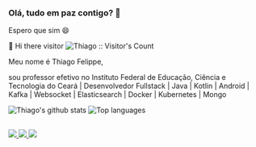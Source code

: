 ### Olá, tudo em paz contigo? 👋
Espero que sim 😄

👋 Hi there visitor <img src="https://profile-counter.glitch.me/{thiago1fc3}/count.svg" alt="Thiago :: Visitor's Count" />

Meu nome é Thiago Felippe,

sou professor efetivo no Instituto Federal de Educação, Ciência e Tecnologia do Ceará | Desenvolvedor Fullstack | Java | Kotlin | Android | Kafka | Websocket | Elasticsearch | Docker | Kubernetes | Mongo

![Thiago's github stats](https://github-readme-stats.vercel.app/api?username=thiago1fc3&show_icons=true&theme=dark)
![Top languages](https://github-readme-stats.anuraghazra1.vercel.app/api/top-langs/?username=thiago1fc3&layout=compact&langs_count=7&theme=dark)

##
<a href="https://www.instagram.com/thiago_1fc3/" target="_blank">
   <img src="https://img.shields.io/badge/-Instagram-%23E4405F?style=for-the-badge&logo=instagram&logoColor=white" target="_blank">
</a>
<a href="mailto:thiago@lar.ifce.edu.br">
  <img src="https://img.shields.io/badge/-Gmail-%23333?style=for-the-badge&logo=gmail&logoColor=white" target="_blank">
</a>
<a href="https://www.linkedin.com/in/thiago-bandeira-b2b59131/" target="_blank">
  <img src="https://img.shields.io/badge/-LinkedIn-%230077B5?style=for-the-badge&logo=linkedin&logoColor=white" target="_blank">
</a> 
 
